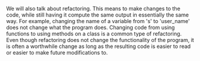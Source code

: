 
We will also talk about refactoring. This means to make changes to the code, while still having it compute the same output in essentially the same way. For example, changing the name of a variable from 's' to 'user_name' does not change what the program does. Changing code from using functions to using methods on a class is a common type of refactoring. Even though refactoring does not change the functionality of the program, it is often a worthwhile change as long as the resulting code is easier to read or easier to make future modifications to. 

<!--
* Learn ways refactoring can make code easier to read.
* Use named parameters as a way to refactor code. If a function takes a lot of parameters, this can be a good refactoring step. 
-->